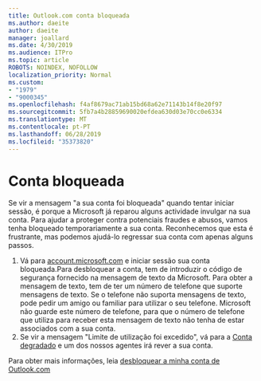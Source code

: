 ```yaml
---
title: Outlook.com conta bloqueada
ms.author: daeite
author: daeite
manager: joallard
ms.date: 4/30/2019
ms.audience: ITPro
ms.topic: article
ROBOTS: NOINDEX, NOFOLLOW
localization_priority: Normal
ms.custom:
- "1979"
- "9000345"
ms.openlocfilehash: f4af8679ac71ab15bd68a62e71143b14f8e20f97
ms.sourcegitcommit: 5fb7a4b28859690020efdea630d03e70cc0e6334
ms.translationtype: MT
ms.contentlocale: pt-PT
ms.lasthandoff: 06/28/2019
ms.locfileid: "35373820"
---
```

# <a name="account-locked"></a>Conta bloqueada

Se vir a mensagem "a sua conta foi bloqueada" quando tentar iniciar sessão, é porque a Microsoft já reparou alguns actividade invulgar na sua conta. Para ajudar a proteger contra potenciais fraudes e abusos, vamos tenha bloqueado temporariamente a sua conta. Reconhecemos que esta é frustrante, mas podemos ajudá-lo regressar sua conta com apenas alguns passos.

1. Vá para [account.microsoft.com](https://go.microsoft.com/fwlink/?linkid=2090484) e iniciar sessão sua conta bloqueada.Para desbloquear a conta, tem de introduzir o código de segurança fornecido na mensagem de texto da Microsoft. Para obter a mensagem de texto, tem de ter um número de telefone que suporte mensagens de texto. Se o telefone não suporta mensagens de texto, pode pedir um amigo ou familiar para utilizar o seu telefone. Microsoft não guarde este número de telefone, para que o número de telefone que utiliza para receber esta mensagem de texto não tenha de estar associados com a sua conta.
2. Se vir a mensagem "Limite de utilização foi excedido", vá para a [Conta degradado](https://go.microsoft.com/fwlink/?linkid=2090483) e um dos nossos agentes irá rever a sua conta.

Para obter mais informações, leia [desbloquear a minha conta de Outlook.com](https://support.office.com/article/f4ad2701-d166-4d8b-8a6a-9af2a1f8a4c4) 